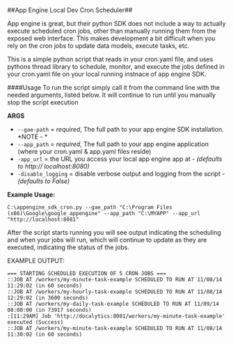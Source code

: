 ##App Engine Local Dev Cron Scheduler##


App engine is great, but their python SDK does not include a way to actually execute scheduled cron jobs, other than manually running them from the exposed web interface. This makes development a bit difficult when you rely on the cron jobs to update data models, execute tasks, etc.

This is a simple python script that reads in your cron.yaml file, and uses pythons thread library to schedule, monitor, and execute the jobs defined in your cron.yaml file on your local running instnace of app engine SDK.

####Usage
To run the script simply call it from the command line with the needed arguments, listed below. It will continue to run until you manually stop the script execution

**ARGS**

* `--gae-path` = *required*,  The full path to your app engine SDK installation. *NOTE - *
* `--app_path` = *required*,  The full path to your app engine application (where your cron.yaml & app.yaml files reside)
* `-app_url` = the URL you access your local app engine app at - *(defaults to http:// localhost:8080)*
* `-disable_logging` = disable verbose output and logging from the script - *(defaults to False)*


**Example Usage:**

	C:\appengine_sdk_cron.py --gae_path "C:\Program Files (x86)\Google\google_appengine" --app_path "C:\MYAPP" --app_url "http://localhost:8081"
    
    
After the script starts running you will see output indicating the scheduling and when your jobs will run, which will continue to update as they are executed, indicating the status of the jobs.

EXAMPLE OUTPUT:

	=== STARTING SCHEDULED EXECUTION OF 5 CRON JOBS ===
    ::JOB AT /workers/my-minute-task-example SCHEDULED TO RUN AT 11/08/14 11:29:02 (in 60 seconds)
    ::JOB AT /workers/my-hourly-task-example SCHEDULED TO RUN AT 11/08/14 12:29:02 (in 3600 seconds)
    ::JOB AT /workers/my-daily-task-example SCHEDULED TO RUN AT 11/09/14 08:00:00 (in 73917 seconds)
    :[11:29AM] Job 'http://docalytics:8081/workers/my-minute-task-example' executed (Success)
    ::JOB AT /workers/my-minute-task-example SCHEDULED TO RUN AT 11/08/14 11:30:02 (in 60 seconds)
        

